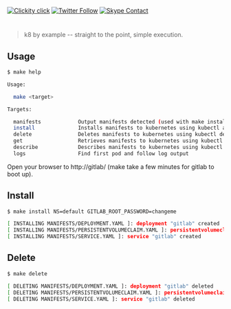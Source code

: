 <!--
#                                 __                 __
#    __  ______  ____ ___  ____ _/ /____  ____  ____/ /
#   / / / / __ \/ __ `__ \/ __ `/ __/ _ \/ __ \/ __  /
#  / /_/ / /_/ / / / / / / /_/ / /_/  __/ /_/ / /_/ /
#  \__, /\____/_/ /_/ /_/\__,_/\__/\___/\____/\__,_/
# /____                     matthewdavis.io, holla!
#
#-->

[![Clickity click](https://img.shields.io/badge/k8s%20by%20example%20yo-limit%20time-ff69b4.svg?style=flat-square)](https://k8.matthewdavis.io)
[![Twitter Follow](https://img.shields.io/twitter/follow/yomateod.svg?label=Follow&style=flat-square)](https://twitter.com/yomateod) [![Skype Contact](https://img.shields.io/badge/skype%20id-appsoa-blue.svg?style=flat-square)](skype:appsoa?chat)

#

> k8 by example -- straight to the point, simple execution.

## Usage

```sh
$ make help

Usage:

  make <target>

Targets:

  manifests            Output manifests detected (used with make install, delete, get, describe, etc)
  install              Installs manifests to kubernetes using kubectl apply (make manifests to see what will be installed)
  delete               Deletes manifests to kubernetes using kubectl delete (make manifests to see what will be installed)
  get                  Retrieves manifests to kubernetes using kubectl get (make manifests to see what will be installed)
  describe             Describes manifests to kubernetes using kubectl describe (make manifests to see what will be installed)
  logs                 Find first pod and follow log output
```

Open your browser to http://gitlab/ (make take a few minutes for gitlab to boot up).

## Install

```sh
$ make install NS=default GITLAB_ROOT_PASSWORD=changeme

[ INSTALLING MANIFESTS/DEPLOYMENT.YAML ]: deployment "gitlab" created
[ INSTALLING MANIFESTS/PERSISTENTVOLUMECLAIM.YAML ]: persistentvolumeclaim "gitlab-persistent-storage" created
[ INSTALLING MANIFESTS/SERVICE.YAML ]: service "gitlab" created
```

## Delete

```sh
$ make delete

[ DELETING MANIFESTS/DEPLOYMENT.YAML ]: deployment "gitlab" deleted
[ DELETING MANIFESTS/PERSISTENTVOLUMECLAIM.YAML ]: persistentvolumeclaim "gitlab-persistent-storage" deleted
[ DELETING MANIFESTS/SERVICE.YAML ]: service "gitlab" deleted
```
